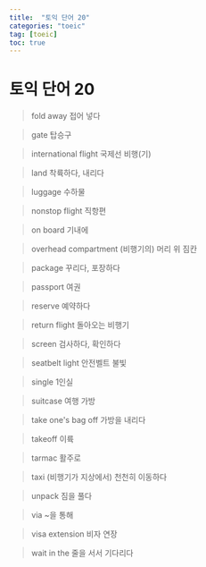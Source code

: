 ```yaml
---
title:  "토익 단어 20"
categories: "toeic"
tag: [toeic]
toc: true
---
```


# 토익 단어 20

> fold away
> 접어 넣다

> gate
> 탑승구

> international flight
> 국제선 비행(기)

> land
> 착륙하다, 내리다

> luggage
> 수하물

> nonstop flight
> 직항편

> on board
> 기내에

> overhead compartment
> (비행기의) 머리 위 짐칸

> package
> 꾸리다, 포장하다

> passport
> 여권

> reserve
> 예약하다

> return flight
> 돌아오는 비행기

> screen
> 검사하다, 확인하다

> seatbelt light
> 안전벨트 불빛

> single
> 1인실

> suitcase
> 여행 가방

> take one's bag off
> 가방을 내리다

> takeoff
> 이륙

> tarmac
> 활주로

> taxi
> (비행기가 지상에서) 천천히 이동하다

> unpack
> 짐을 풀다

> via
> ~을 통해

> visa extension
> 비자 연장

> wait in the
> 줄을 서서 기다리다














































